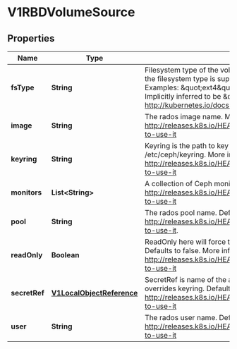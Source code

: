 
# V1RBDVolumeSource

## Properties
Name | Type | Description | Notes
------------ | ------------- | ------------- | -------------
**fsType** | **String** | Filesystem type of the volume that you want to mount. Tip: Ensure that the filesystem type is supported by the host operating system. Examples: \&quot;ext4\&quot;, \&quot;xfs\&quot;, \&quot;ntfs\&quot;. Implicitly inferred to be \&quot;ext4\&quot; if unspecified. More info: http://kubernetes.io/docs/user-guide/volumes#rbd |  [optional]
**image** | **String** | The rados image name. More info: http://releases.k8s.io/HEAD/examples/volumes/rbd/README.md#how-to-use-it | 
**keyring** | **String** | Keyring is the path to key ring for RBDUser. Default is /etc/ceph/keyring. More info: http://releases.k8s.io/HEAD/examples/volumes/rbd/README.md#how-to-use-it |  [optional]
**monitors** | **List&lt;String&gt;** | A collection of Ceph monitors. More info: http://releases.k8s.io/HEAD/examples/volumes/rbd/README.md#how-to-use-it | 
**pool** | **String** | The rados pool name. Default is rbd. More info: http://releases.k8s.io/HEAD/examples/volumes/rbd/README.md#how-to-use-it. |  [optional]
**readOnly** | **Boolean** | ReadOnly here will force the ReadOnly setting in VolumeMounts. Defaults to false. More info: http://releases.k8s.io/HEAD/examples/volumes/rbd/README.md#how-to-use-it |  [optional]
**secretRef** | [**V1LocalObjectReference**](V1LocalObjectReference.md) | SecretRef is name of the authentication secret for RBDUser. If provided overrides keyring. Default is nil. More info: http://releases.k8s.io/HEAD/examples/volumes/rbd/README.md#how-to-use-it |  [optional]
**user** | **String** | The rados user name. Default is admin. More info: http://releases.k8s.io/HEAD/examples/volumes/rbd/README.md#how-to-use-it |  [optional]



